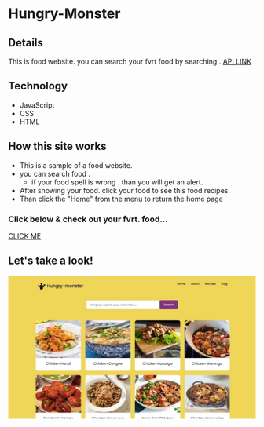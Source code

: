 # Hungry-Monster
## Details 
This is food website. you can search your fvrt food by searching..
[API LINK](https://www.themealdb.com/api/json/v1/1/search.php?s=Arrabiata)


## Technology
+  JavaScript
+  CSS
+  HTML

## How this site works
* This is a sample of a food website. 
* you can search food .
  - if your food spell is wrong . than you will get an alert.
* After showing your food. click your food to see this food recipes.
* Than click the "Home" from the menu to return the home page


### Click below & check out your fvrt. food...
[CLICK ME](shahinuralambhuiyan.github.io/hungry-monster/index.html)

## Let's take a look!
![alt text](images/page-ss.jpg)
